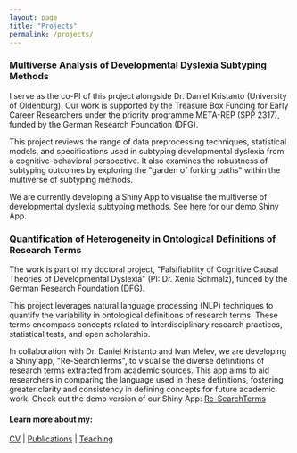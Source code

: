 ```yaml
---
layout: page
title: "Projects"
permalink: /projects/
---
```


### Multiverse Analysis of Developmental Dyslexia Subtyping Methods
I serve as the co-PI of this project alongside Dr. Daniel Kristanto (University of Oldenburg). Our work is supported by the Treasure Box Funding for Early Career Researchers under the priority programme META-REP (SPP 2317), funded by the German Research Foundation (DFG).

This project reviews the range of data preprocessing techniques, statistical models, and specifications used in subtyping developmental dyslexia from a cognitive-behavioral perspective. It also examines the robustness of subtyping outcomes by exploring the "garden of forking paths" within the multiverse of subtyping methods.

We are currently developing a Shiny App to visualise the multiverse of developmental dyslexia subtyping methods. See [here](https://dyslexiaproject.shinyapps.io/profilingdyslexia/) for our demo Shiny App.

### Quantification of Heterogeneity in Ontological Definitions of Research Terms
The work is part of my doctoral project, "Falsifiability of Cognitive Causal Theories of Developmental Dyslexia" (PI: Dr. Xenia Schmalz), funded by the German Research Foundation (DFG).

This project leverages natural language processing (NLP) techniques to quantify the variability in ontological definitions of research terms. These terms encompass concepts related to interdisciplinary research practices, statistical tests, and open scholarship.

In collaboration with Dr. Daniel Kristanto and Ivan Melev, we are developing a Shiny app, "Re-SearchTerms", to visualise the diverse definitions of research terms extracted from academic sources. This app aims to aid researchers in comparing the language used in these definitions, fostering greater clarity and consistency in defining concepts for future academic work. Check out the demo version of our Shiny App: [Re-SearchTerms](https://msleungyi.shinyapps.io/Re-SearchTerms/)

#### Learn more about my:
[CV](https://msleungyi.github.io/mywebsite/cv/) |
[Publications](https://msleungyi.github.io/mywebsite/publications/) |
[Teaching](https://msleungyi.github.io/mywebsite/teaching/)
